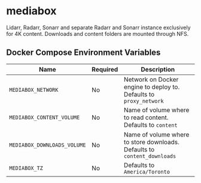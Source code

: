 # mediabox

Lidarr, Radarr, Sonarr and separate Radarr and Sonarr instance exclusively for 4K content. Downloads and content folders are mounted through NFS. 

## Docker Compose Environment Variables

| Name | Required | Description
|---|---|---
| `MEDIABOX_NETWORK`            | No | Network on Docker engine to deploy to. Defaults to `proxy_network`
| `MEDIABOX_CONTENT_VOLUME`     | No | Name of volume where to read content. Defaults to `content`
| `MEDIABOX_DOWNLOADS_VOLUME`   | No | Name of volume where to store downloads. Defaults to `content_downloads`
| `MEDIABOX_TZ`                 | No | Defaults to `America/Toronto`